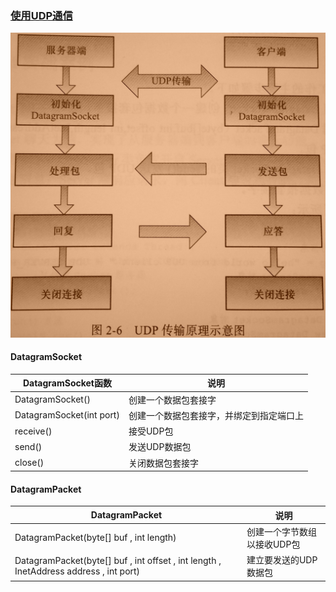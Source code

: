### [使用UDP通信](https://github.com/ningbaoqi/ComputerNetWork/commit/cafc64721772c1febaa89ddbebebf4c02d07350a)

![image](https://github.com/ningbaoqi/ComputerNetWork/blob/master/gif/pic1-4.jpg)

#### DatagramSocket

|DatagramSocket函数|说明|
|------|------|
|DatagramSocket()|创建一个数据包套接字|
|DatagramSocket(int port)|创建一个数据包套接字，并绑定到指定端口上|
|receive()|接受UDP包|
|send()|发送UDP数据包|
|close()|关闭数据包套接字|

#### DatagramPacket

|DatagramPacket|说明|
|------|------|
|DatagramPacket(byte[] buf , int length)|创建一个字节数组以接收UDP包|
|DatagramPacket(byte[] buf , int offset , int length , InetAddress address , int port)|建立要发送的UDP数据包|
